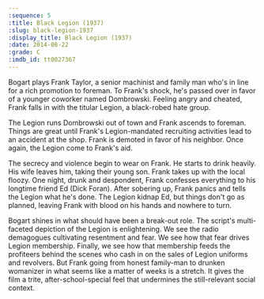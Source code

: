 ```yaml
---
:sequence: 5
:title: Black Legion (1937)
:slug: black-legion-1937
:display_title: Black Legion (1937)
:date: 2014-08-22
:grade: C
:imdb_id: tt0027367
---
```


Bogart plays Frank Taylor, a senior machinist and family man who's in line for a rich promotion to foreman. To Frank's shock, he's passed over in favor of a younger coworker named Dombrowski. Feeling angry and cheated, Frank falls in with the titular Legion, a black-robed hate group.

The Legion runs Dombrowski out of town and Frank ascends to foreman. Things are great until Frank's Legion-mandated recruiting activities lead to an accident at the shop. Frank is demoted in favor of his neighbor. Once again, the Legion come to Frank's aid. 

The secrecy and violence begin to wear on Frank. He starts to drink heavily. His wife leaves him, taking their young son. Frank takes up with the local floozy. One night, drunk and despondent, Frank confesses everything to his longtime friend Ed (Dick Foran). After sobering up, Frank panics and tells the Legion what he's done. The Legion kidnap Ed, but things don't go as planned, leaving Frank with blood on his hands and nowhere to turn.

Bogart shines in what should have been a break-out role. The script's multi-faceted depiction of the Legion is enlightening. We see the radio demagogues cultivating resentment and fear. We see how that fear drives Legion membership. Finally, we see how that membership feeds the profiteers behind the scenes who cash in on the sales of Legion uniforms and revolvers. But Frank going from honest family-man to drunken womanizer in what seems like a matter of weeks is a stretch. It gives the film a trite, after-school-special feel that undermines the still-relevant social context. 

